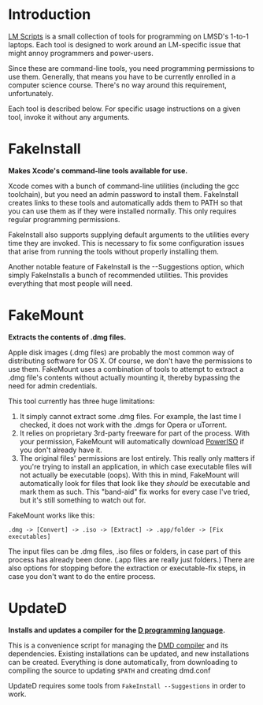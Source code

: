 Introduction
============
[LM Scripts](http://github.com/SyntaxColoring/LM-Scripts) is a small collection of tools for programming on LMSD's 1-to-1 laptops.  Each tool is designed to work around an LM-specific issue that might annoy programmers and power-users.

Since these are command-line tools, you need programming permissions to use them.  Generally, that means you have to be currently enrolled in a computer science course.  There's no way around this requirement, unfortunately.

Each tool is described below.  For specific usage instructions on a given tool, invoke it without any arguments.

FakeInstall
===========
**Makes Xcode's command-line tools available for use.**

Xcode comes with a bunch of command-line utilities (including the gcc toolchain), but you need an admin password to install them.  FakeInstall creates links to these tools and automatically adds them to PATH so that you can use them as if they were installed normally.  This only requires regular programming permissions.

FakeInstall also supports supplying default arguments to the utilities every time they are invoked.  This is necessary to fix some configuration issues that arise from running the tools without properly installing them.

Another notable feature of FakeInstall is the --Suggestions option, which simply FakeInstalls a bunch of recommended utilities.  This provides everything that most people will need.

FakeMount
=========
**Extracts the contents of .dmg files.**

Apple disk images (.dmg files) are probably the most common way of distributing software for OS X.  Of course, we don't have the permissions to use them.  FakeMount uses a combination of tools to attempt to extract a .dmg file's contents without actually mounting it, thereby bypassing the need for admin credentials.

This tool currently has three huge limitations:

  1. It simply cannot extract some .dmg files.  For example, the last time I checked, it does not work with the .dmgs for Opera or uTorrent.
  2. It relies on proprietary 3rd-party freeware for part of the process.  With your permission, FakeMount will automatically download [PowerISO](http://www.poweriso.com) if you don't already have it.
  3. The original files' permissions are lost entirely.  This really only matters if you're trying to install an application, in which case executable files will not actually be executable (oops).  With this in mind, FakeMount will automatically look for files that look like they *should* be executable and mark them as such.  This "band-aid" fix works for every case I've tried, but it's still something to watch out for.

FakeMount works like this:

    .dmg -> [Convert] -> .iso -> [Extract] -> .app/folder -> [Fix executables]

The input files can be .dmg files, .iso files or folders, in case part of this process has already been done.  (.app files are really just folders.)  There are also options for stopping before the extraction or executable-fix steps, in case you don't want to do the entire process.

UpdateD
=======
**Installs and updates a compiler for the [D programming language](http://dlang.org).**

This is a convenience script for managing the [DMD compiler](http://github.com/D-Programming-Language/dmd) and its dependencies.  Existing installations can be updated, and new installations can be created.  Everything is done automatically, from downloading to compiling the source to updating `$PATH` and creating dmd.conf 

UpdateD requires some tools from `FakeInstall --Suggestions` in order to work.
